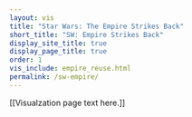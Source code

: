 ```yaml
---
layout: vis
title: "Star Wars: The Empire Strikes Back"
short_title: "SW: Empire Strikes Back"
display_site_title: true
display_page_title: true
order: 1
vis_include: empire_reuse.html
permalink: /sw-empire/
---
```


[[Visualzation page text here.]]

